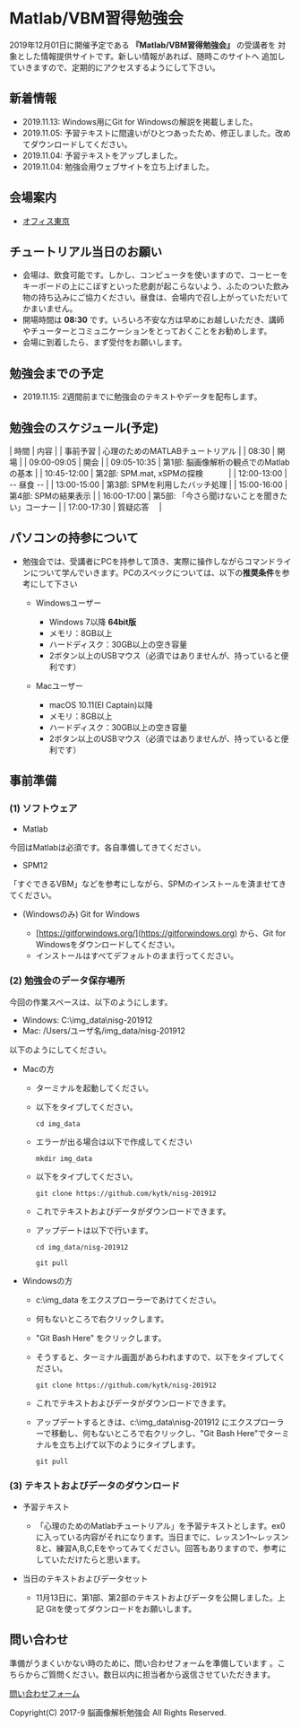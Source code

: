 # Matlab/VBM習得勉強会

2019年12月01日に開催予定である **『Matlab/VBM習得勉強会』** の受講者を
対象とした情報提供サイトです。新しい情報があれば、随時このサイトへ
追加していきますので、定期的にアクセスするようにして下さい。

## 新着情報
- 2019.11.13: Windows用にGit for Windowsの解説を掲載しました。
- 2019.11.05: 予習テキストに間違いがひとつあったため、修正しました。改めてダウンロードしてください。
- 2019.11.04: 予習テキストをアップしました。
- 2019.11.04: 勉強会用ウェブサイトを立ち上げました。

## 会場案内
- [オフィス東京](https://www.officetokyo.net/)

## チュートリアル当日のお願い
- 会場は、飲食可能です。しかし、コンピュータを使いますので、コーヒーをキーボードの上にこぼすといった悲劇が起こらないよう、ふたのついた飲み物の持ち込みにご協力ください。昼食は、会場内で召し上がっていただいてかまいません。
- 開場時間は **08:30** です。いろいろ不安な方は早めにお越しいただき、講師やチューターとコミュニケーションをとっておくことをお勧めします。
- 会場に到着したら、まず受付をお願いします。

## 勉強会までの予定
- 2019.11.15: 2週間前までに勉強会のテキストやデータを配布します。


## 勉強会のスケジュール(予定)

| 時間         | 内容                                                |
| 事前予習     | 心理のためのMATLABチュートリアル                    |
| 08:30       | 開場                                                |
| 09:00-09:05 | 開会                                                |
| 09:05-10:35 | 第1部: 脳画像解析の観点でのMatlabの基本             |
| 10:45-12:00 | 第2部: SPM.mat, xSPMの探検　　　                    |
| 12:00-13:00 | -- 昼食 --                                          |
| 13:00-15:00 | 第3部: SPMを利用したバッチ処理                      |
| 15:00-16:00 | 第4部: SPMの結果表示                                |
| 16:00-17:00 | 第5部: 「今さら聞けないことを聞きたい」コーナー     |
| 17:00-17:30 | 質疑応答　                                          |

## パソコンの持参について
- 勉強会では、受講者にPCを持参して頂き、実際に操作しながらコマンドラインについて学んでいきます。PCのスペックについては、以下の**推奨条件**を参考にして下さい
	- Windowsユーザー
		- Windows 7以降 **64bit版**
		- メモリ：8GB以上
		- ハードディスク：30GB以上の空き容量
		- 2ボタン以上のUSBマウス（必須ではありませんが、持っていると便利です）
    
	- Macユーザー
		- macOS 10.11(El Captain)以降
		- メモリ：8GB以上
		- ハードディスク：30GB以上の空き容量
		- 2ボタン以上のUSBマウス（必須ではありませんが、持っていると便利です）
    

## 事前準備

### (1) ソフトウェア
- Matlab

今回はMatlabは必須です。各自準備してきてください。

- SPM12

「すぐできるVBM」などを参考にしながら、SPMのインストールを済ませてきてください。

- (Windowsのみ) Git for Windows

    - [https://gitforwindows.org/](https://gitforwindows.org) から、Git for Windowsをダウンロードしてください。
    - インストールはすべてデフォルトのまま行ってください。 



### (2) 勉強会のデータ保存場所
今回の作業スペースは、以下のようにします。

- Windows: C:\img_data\nisg-201912
- Mac: /Users/ユーザ名/img_data/nisg-201912

以下のようにしてください。

- Macの方
    - ターミナルを起動してください。
    - 以下をタイプしてください。

      `cd img_data`
   
    - エラーが出る場合は以下で作成してください

      `mkdir img_data`
   
    - 以下をタイプしてください。

      `git clone https://github.com/kytk/nisg-201912`

    - これでテキストおよびデータがダウンロードできます。
    - アップデートは以下で行います。

      `cd img_data/nisg-201912`
      
      `git pull`


- Windowsの方
    - c:\img_data をエクスプローラーであけてください。
    - 何もないところで右クリックします。
    - "Git Bash Here" をクリックします。
    - そうすると、ターミナル画面があらわれますので、以下をタイプしてください。

      `git clone https://github.com/kytk/nisg-201912`

    - これでテキストおよびデータがダウンロードできます。
    - アップデートするときは、c:\img_data\nisg-201912 にエクスプローラーで移動し、何もないところで右クリックし、"Git Bash Here"でターミナルを立ち上げて以下のようにタイプします。

      `git pull`


### (3) テキストおよびデータのダウンロード
- 予習テキスト

    - 「心理のためのMatlabチュートリアル」を予習テキストとします。ex0に入っている内容がそれになります。当日までに、レッスン1〜レッスン8と、練習A,B,C,Eをやってみてください。回答もありますので、参考にしていただけたらと思います。

- 当日のテキストおよびデータセット

    - 11月13日に、第1部、第2部のテキストおよびデータを公開しました。上記 Gitを使ってダウンロードをお願いします。

	
## 問い合わせ
準備がうまくいかない時のために、問い合わせフォームを準備しています
。こちらからご質問ください。数日以内に担当者から返信させていただきます。

[問い合わせフォーム](https://forms.gle/w4q3rL8egJBc2mRX6)



Copyright(C) 2017-9 脳画像解析勉強会 All Rights Reserved.

